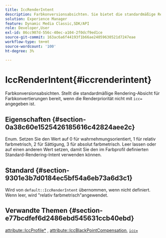 ```yaml
---
title: IccRenderIntent
description: Farbkonversionsabsichten. Sie bietet die standardmäßige Rendering-Absicht für Farbkonvertierungen, wenn der Rendering-Intent nicht mit "icc="angegeben ist.
solution: Experience Manager
feature: Dynamic Media Classic,SDK/API
role: Developer,User
exl-id: 86cc907d-556c-40ec-a104-2f0dcf9ed1ce
source-git-commit: 163ac6a6f44193f1b66ae24059630521d7247eae
workflow-type: tm+mt
source-wordcount: '100'
ht-degree: 3%

---
```


# IccRenderIntent{#iccrenderintent}

Farbkonversionsabsichten. Stellt die standardmäßige Rendering-Absicht für Farbkonvertierungen bereit, wenn die Renderpriorität nicht mit `icc=` angegeben ist.

## Eigenschaften {#section-0a38c60e1525426185616c42824aee2c}

Enum. Setzen Sie den Wert auf 0 für wahrnehmungsorientiert, 1 für relativ farbmetrisch, 2 für Sättigung, 3 für absolut farbmetrisch. Leer lassen oder auf einen anderen Wert setzen, damit Sie den im Farbprofil definierten Standard-Rendering-Intent verwenden können.

## Standard {#section-9301e3b7d0184ec5bf54a6eb73a6d3c1}

Wird von `default::IccRenderIntent` übernommen, wenn nicht definiert. Wenn leer, wird &quot;relativ farbmetrisch&quot;angewendet.

## Verwandte Themen {#section-e77bcdfef6d2486ebd545631ccb40ebd}

[attribute::IccProfile*](../../../../../ir-api/material-cat/image-rendering-api-ref/c-ir-material-catalog/c-ir-attributes-reference/r-ir-iccprofilecmyk.md#reference-55aead2d924847ffbd1be4c46add7127) , [attribute::IccBlackPointCompensation](../../../../../ir-api/material-cat/image-rendering-api-ref/c-ir-material-catalog/c-ir-attributes-reference/r-ir-iccblackpointcompensation.md#reference-d939b0cdf6564baaa88deb1059e3b7f0), [`icc=`](../../../../../ir-api/http-protocol/image-rendering-api-ref/c-ir-http-protocol-ref/c-ir-http-protocol-command-reference/r-ir-icc.md#reference-86a2fff3cef24982ad2063d977a16e06)
